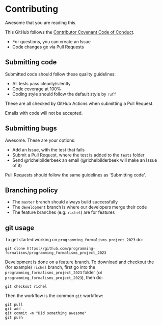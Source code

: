# Contributing

Awesome that you are reading this.

This GitHub follows the [Contributor Covenant Code of Conduct](CODE_OF_CONDUCT.md).

 * For questions, you can create an Issue
 * Code changes go via Pull Requests

## Submitting code

Submitted code should follow these quality guidelines:

 * All tests pass cleanly/silently
 * Code coverage at 100%
 * Coding style should follow the default style by `ruff`

These are all checked by GitHub Actions when submitting
a Pull Request. 

Emails with code will not be accepted.

## Submitting bugs

Awesome. These are your options:

 * Add an Issue, with the test that fails
 * Submit a Pull Request, where the test is added to the `tests` folder
 * Send @richelbilderbeek an email (@richelbilderbeek will make an Issue of it)

Pull Requests should follow the same guidelines as 'Submitting code'.

## Branching policy

 * The `master` branch should always build successfully
 * The `development` branch is where our developers merge their code
 * The feature branches (e.g. `richel`) are for features

## git usage

To get started working on `programming_formalisms_project_2023` do:

```
git clone https://github.com/programming-formalisms/programming_formalisms_project_2023
```

Development is done on a feature branch. 
To download and checkout the (for example) `richel` branch, 
first go into the `programming_formalisms_project_2023` folder (`cd programming_formalisms_project_2023`), then do:

```
git checkout richel
```

Then the workflow is the common `git` workflow:

```
git pull
git add .
git commit -m "Did something awesome"
git push
```

